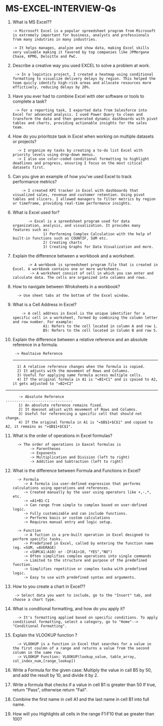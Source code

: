 # MS-EXCEL-INTERVIEW-Qs

1) What is MS Excel??
   
       -> Microsoft Excel is a popular spreedsheet program from Microsoft is extremely important for business, analysts and professionals from many indutries in many industries.
   
       -> It helps manages, analyze and show data, making Excel skills very valuable making it favored by top companies like JPMorgane Chase, KPMG, Deloitte and PwC.

2) Describe a creative way you used EXCEL to solve a problem at work.
   
        -> In a logistics project, I created a heatmap using conditional formatting to visualize delivery delays by region. This helped the team quicly identify high-risk areas and allocate resources more effictively, reducing delays by 20%.

3) Have you ever had to combine Excel with oter software or tools to complete a task?

        -> For a reporting task, I exported data from Salesforce into Excel for advanced analysis. I used Power Query to clean and transform the data and then generated dynamic dashboards with pivot tables and charts, providing actionable insights for the sales team.

4) How do you prioritoze task in Excel when working on multiple datasets or projects?

         -> I organize my tasks by creating a to-do list Excel with priority levels using drop-down menus.
         -> I also use color-coded conditional formatting to highlight deadlines and progress, ensuring I focus on the most citical datasets first.

5) Can you give an example of how you've used Excel to track performance metrics?

           -> I created KPI tracker in Excel with dashboards that visualized sales, revenue and customer retention. Using pivot tables and slicers. I allowed managers to filter metrics by region or timeframe, providing real-time performance insights.

6) What is Excel used for?

              -> Excel is a spreedsheet program used for data organization, analysis, and visualization. It provides many features such as:
                     1) Performing Complex Calculation with the help of built-in functions such as COUNTIF, SUM etc.
                     2) Creating charts
                     3) Creating Graphs for Data Visualization and more.

7) Explain the difference between a workbook and a worksheet.

              -> A workbook is spreedsheet program file that is created in Excel. A workbook contains one or more worksheets.
               -> A worksheet consist of cell in which you can enter and calculate data. The cells are organized into columns and rows.

8) How to navigate between Wroksheets in a workbook?

         -> Use sheet tabs at the bottom of the Excel window.
   
9) What is a Cell Address in Excel?

           -> A cell address in Excel is the unique identifier for a specific cell in a worksheet, formed by combining the column letter and row number. For example:
                     A1: Refers to the cell located in column A and row 1.
                     B5: Refers to the cell located in Column B and row 5.

10) Explain the difference between a relative reference and an absolute reference in a formula.

         -> Realtaive Reference
    -------------------------------
          1) A relative reference changes when the formula is copied.
          2) It adjusts with the movement of Rows and Columns.
          3) Useful for applying same formula acress multiple cells.
          4) If the original formula in A1 is "=B1+C1" and is cpoied to A2, it gets adjusted to "=B2+C2"
----------------------------------------------------------------------------------------------

          -> Absolute Reference
    -------------------------------
          1) An absolute reference remains fixed.
          2) It doesnot adjust with movement of Rows and Columns.
          3) Useful for referencing a specific cell that should not change.
          4) If the original formula in A1 is "=$B$1+$C$1" and copied to A2, it remains as "=$B$1+$C$1".

11) What is the order of operations in Excel formulas?

          -> The order of operations in Eaxcel formulas is
                -> Parentheses
                -> Exponents
                -> Multiplication and Division (left to right)
                -> Addition and Subtraction (left to right)


12) What is the difference between Formula and Functions in Excel?

          -> Formula
             -> A formula isa user-defined expression that performs calculations using operations and references.
             -> Created manually by the user using operators like +,-,*, etc.
             -> =A1+B1-C1
             -> Can range from simple to complex based on user-defined logic.
             -> Fully customizable and can include functions.
             -> Performs basis or custom calculations
             -> Requires manual entry and logic setup.

          -> Function
             -> A fuction is a pre-built operation in Excel designed to perform specific tasks.
             -> Predefined in Excel, called by entering the function name (eg. =SUM, =AVERAGE)
             -> =SUM(A1:A10) or -IF(A1>10, "YES","NO")
             -> Often simplifies complex operations into single commands
             -> Limited to the structure and purpose of the predefined function.
             -> Simplifies repetitive or complex taska with predefined logic.
             -> Easy to use with predefined syntax and arguments.
    

13) How to you create a chart in Excel??

         -> Select data you want to include, go to the "Insert" tab, and choose a chart type.

14) What is conditional formatting, and how do you apply it?

          -> It's formatting applied based on specific conditions. To apply conditional formatting, select a category, go to "Home"--> "Conditional Formatting".

15) Explain the VLOOKUP function ?

          -> VLOOKUP is a function in Excel that searches for a value in the first coulmn of a range and returns a value from the second column in the same row.
          -> VLOOKUP Function: VLOOKUP(lookup_value, table_array, col_index_num,[range_lookup])

16) Write a Formula for the given case: Multiply the value in call B5 by 50, and add the result by 10, and divide it by 2.
17) Write a formula that checks if a value in cell B1 is greater than 50 If true, return "Pass", otherwise return "Fail".
18) Combine the first name in cell A1 and the last name in cell B1 into full name.
19) How will you Highlights all cells in the range F1:F10 that ae greater than 100?










